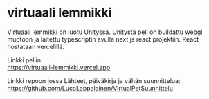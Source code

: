 # virtuaali lemmikki

Virtuaali lemmikki on luotu Unityssä. Unitystä peli on buildattu webgl muotoon ja laitettu typescriptin avulla next js react projektiin. React hostataan vercelillä.   

Linkki peliin:   
https://virtuaali-lemmikki.vercel.app   

Linkki repoon jossa Lähteet, päiväkirja ja vähän suunnittelua:   
https://github.com/LucaLappalainen/VirtualPetSuunnittelu   

